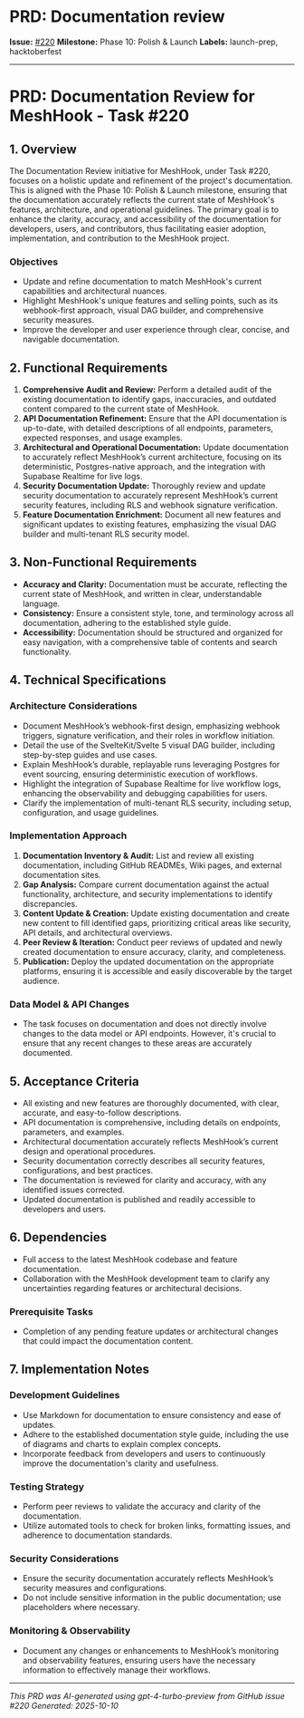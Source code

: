 # PRD: Documentation review

**Issue:** [#220](https://github.com/profullstack/meshhook/issues/220)
**Milestone:** Phase 10: Polish & Launch
**Labels:** launch-prep, hacktoberfest

---

# PRD: Documentation Review for MeshHook - Task #220

## 1. Overview

The Documentation Review initiative for MeshHook, under Task #220, focuses on a holistic update and refinement of the project's documentation. This is aligned with the Phase 10: Polish & Launch milestone, ensuring that the documentation accurately reflects the current state of MeshHook's features, architecture, and operational guidelines. The primary goal is to enhance the clarity, accuracy, and accessibility of the documentation for developers, users, and contributors, thus facilitating easier adoption, implementation, and contribution to the MeshHook project.

### Objectives
- Update and refine documentation to match MeshHook's current capabilities and architectural nuances.
- Highlight MeshHook's unique features and selling points, such as its webhook-first approach, visual DAG builder, and comprehensive security measures.
- Improve the developer and user experience through clear, concise, and navigable documentation.

## 2. Functional Requirements

1. **Comprehensive Audit and Review:** Perform a detailed audit of the existing documentation to identify gaps, inaccuracies, and outdated content compared to the current state of MeshHook.
2. **API Documentation Refinement:** Ensure that the API documentation is up-to-date, with detailed descriptions of all endpoints, parameters, expected responses, and usage examples.
3. **Architectural and Operational Documentation:** Update documentation to accurately reflect MeshHook’s current architecture, focusing on its deterministic, Postgres-native approach, and the integration with Supabase Realtime for live logs.
4. **Security Documentation Update:** Thoroughly review and update security documentation to accurately represent MeshHook’s current security features, including RLS and webhook signature verification.
5. **Feature Documentation Enrichment:** Document all new features and significant updates to existing features, emphasizing the visual DAG builder and multi-tenant RLS security model.

## 3. Non-Functional Requirements

- **Accuracy and Clarity:** Documentation must be accurate, reflecting the current state of MeshHook, and written in clear, understandable language.
- **Consistency:** Ensure a consistent style, tone, and terminology across all documentation, adhering to the established style guide.
- **Accessibility:** Documentation should be structured and organized for easy navigation, with a comprehensive table of contents and search functionality.

## 4. Technical Specifications

### Architecture Considerations
- Document MeshHook’s webhook-first design, emphasizing webhook triggers, signature verification, and their roles in workflow initiation.
- Detail the use of the SvelteKit/Svelte 5 visual DAG builder, including step-by-step guides and use cases.
- Explain MeshHook’s durable, replayable runs leveraging Postgres for event sourcing, ensuring deterministic execution of workflows.
- Highlight the integration of Supabase Realtime for live workflow logs, enhancing the observability and debugging capabilities for users.
- Clarify the implementation of multi-tenant RLS security, including setup, configuration, and usage guidelines.

### Implementation Approach

1. **Documentation Inventory & Audit:** List and review all existing documentation, including GitHub READMEs, Wiki pages, and external documentation sites.
2. **Gap Analysis:** Compare current documentation against the actual functionality, architecture, and security implementations to identify discrepancies.
3. **Content Update & Creation:** Update existing documentation and create new content to fill identified gaps, prioritizing critical areas like security, API details, and architectural overviews.
4. **Peer Review & Iteration:** Conduct peer reviews of updated and newly created documentation to ensure accuracy, clarity, and completeness.
5. **Publication:** Deploy the updated documentation on the appropriate platforms, ensuring it is accessible and easily discoverable by the target audience.

### Data Model & API Changes
- The task focuses on documentation and does not directly involve changes to the data model or API endpoints. However, it's crucial to ensure that any recent changes to these areas are accurately documented.

## 5. Acceptance Criteria

- All existing and new features are thoroughly documented, with clear, accurate, and easy-to-follow descriptions.
- API documentation is comprehensive, including details on endpoints, parameters, and examples.
- Architectural documentation accurately reflects MeshHook’s current design and operational procedures.
- Security documentation correctly describes all security features, configurations, and best practices.
- The documentation is reviewed for clarity and accuracy, with any identified issues corrected.
- Updated documentation is published and readily accessible to developers and users.

## 6. Dependencies

- Full access to the latest MeshHook codebase and feature documentation.
- Collaboration with the MeshHook development team to clarify any uncertainties regarding features or architectural decisions.

### Prerequisite Tasks
- Completion of any pending feature updates or architectural changes that could impact the documentation content.

## 7. Implementation Notes

### Development Guidelines
- Use Markdown for documentation to ensure consistency and ease of updates.
- Adhere to the established documentation style guide, including the use of diagrams and charts to explain complex concepts.
- Incorporate feedback from developers and users to continuously improve the documentation's clarity and usefulness.

### Testing Strategy
- Perform peer reviews to validate the accuracy and clarity of the documentation.
- Utilize automated tools to check for broken links, formatting issues, and adherence to documentation standards.

### Security Considerations
- Ensure the security documentation accurately reflects MeshHook’s security measures and configurations.
- Do not include sensitive information in the public documentation; use placeholders where necessary.

### Monitoring & Observability
- Document any changes or enhancements to MeshHook’s monitoring and observability features, ensuring users have the necessary information to effectively manage their workflows.

---

*This PRD was AI-generated using gpt-4-turbo-preview from GitHub issue #220*
*Generated: 2025-10-10*
